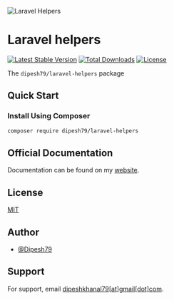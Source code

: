 ![Laravel Helpers](https://banners.beyondco.de/Laravel%20Helpers.png?theme=light&packageManager=composer+require&packageName=dipesh79%2Flaravel-helpers&pattern=architect&style=style_1&description=A+collection+of+utility+functions+to+simplify+and+enhance+your+Laravel+development.&md=1&showWatermark=1&fontSize=100px&images=https%3A%2F%2Flaravel.com%2Fimg%2Flogomark.min.svg)

# Laravel helpers

[![Latest Stable Version](http://poser.pugx.org/dipesh79/laravel-helpers/v)](https://packagist.org/packages/dipesh79/laravel-helpers)
[![Total Downloads](http://poser.pugx.org/dipesh79/laravel-helpers/downloads)](https://packagist.org/packages/dipesh79/laravel-helpers)
[![License](http://poser.pugx.org/dipesh79/laravel-helpers/license)](https://packagist.org/packages/dipesh79/laravel-helpers)

The `dipesh79/laravel-helpers` package 

## Quick Start

### Install Using Composer

```bash
composer require dipesh79/laravel-helpers
```
## Official Documentation

Documentation can be found on my [website](https://khanaldipesh.com.np/package/laravel-helpers).


## License

[MIT](https://choosealicense.com/licenses/mit/)

## Author

- [@Dipesh79](https://www.github.com/Dipesh79)

## Support

For support, email [dipeshkhanal79[at]gmail[dot]com](mailto:dipeshkanal79@gmail.com).
